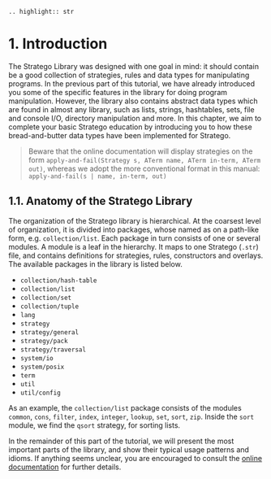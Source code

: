 ```eval_rst
.. highlight:: str
```

# 1. Introduction

The Stratego Library was designed with one goal in mind: it should contain be a good collection of strategies, rules and data types for manipulating programs. In the previous part of this tutorial, we have already introduced you some of the specific features in the library for doing program manipulation. However, the library also contains abstract data types which are found in almost any library, such as lists, strings, hashtables, sets, file and console I/O, directory manipulation and more. In this chapter, we aim to complete your basic Stratego education by introducing you to how these bread-and-butter data types have been implemented for Stratego.

> Beware that the online documentation will display strategies on the form `apply-and-fail(Strategy s, ATerm name, ATerm in-term, ATerm out)`, whereas we adopt the more conventional format in this manual: `apply-and-fail(s | name, in-term, out)`


## 1.1. Anatomy of the Stratego Library

The organization of the Stratego library is hierarchical. At the coarsest level of organization, it is divided into packages, whose named as on a path-like form, e.g. `collection/list`. Each package in turn consists of one or several modules. A module is a leaf in the hierarchy. It maps to one Stratego (`.str`) file, and contains definitions for strategies, rules, constructors and overlays. The available packages in the library is listed below.

* `collection/hash-table`
* `collection/list`
* `collection/set`
* `collection/tuple`
* `lang`
* `strategy`
* `strategy/general`
* `strategy/pack`
* `strategy/traversal`
* `system/io`
* `system/posix`
* `term`
* `util`
* `util/config`

As an example, the `collection/list` package consists of the modules `common`, `cons`, `filter`, `index`, `integer`, `lookup`, `set`, `sort`, `zip`. Inside the `sort` module, we find the `qsort` strategy, for sorting lists.

In the remainder of this part of the tutorial, we will present the most important parts of the library, and show their typical usage patterns and idioms. If anything seems unclear, you are encouraged to consult the [online documentation](http://releases.strategoxt.org/docs/api/libstratego-lib/libstratego-lib-docs-stable/docs/) for further details.
